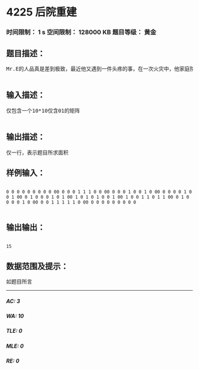 # 4225 后院重建   
### 时间限制： 1 s     空间限制： 128000 KB     题目等级： 黄金  
## 题目描述：  

<pre>
Mr.E的人品真是差到极致，最近他又遇到一件头疼的事，在一次火灾中，他家庭院的栅栏遭到了前所未有的破坏(已经有多处产生大小不一的漏洞)，好在他已经联系好工程师修复破洞，又找到善于编程的你帮他计算某一个漏洞的面积。面积计算方法是统计*号所围成的闭合曲线中水平线和垂直线交点的数目。如下图所示，在10*10的二维数组中，有“*”围住了15个点，因此面积为15。在输入的时候为了方便起见，每一个“*”我们用“1”来表示，其他点用“0”表示。输入保证仅有一个10*10的仅含01的矩阵  

</pre>
  
  
## 输入描述：  

<pre>
仅包含一个10*10仅含01的矩阵  

</pre>
  
  
## 输出描述：  

<pre>
仅一行，表示题目所求面积
</pre>
  
  
## 样例输入：  

<pre><code>
0 0 0 0 0 0 0 0 0 00 0 0 0 1 1 1 0 0 00 0 0 0 1 0 0 1 0 00 0 0 0 0 1 0 0 1 00 0 1 0 0 0 1 0 1 00 1 0 1 0 1 0 0 1 00 1 0 0 1 1 0 1 1 00 0 1 0 0 0 0 1 0 00 0 0 1 1 1 1 1 0 00 0 0 0 0 0 0 0 0 0  

</code></pre>
  
  
## 输出输出：  

<pre><code>
15
</code></pre>
  
  
## 数据范围及提示：  

<pre>
如题目所言
</pre>
  
  
***  

##### AC: 3  
##### WA: 10  
##### TLE: 0  
##### MLE: 0  
##### RE: 0  
